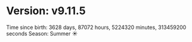 # Version: v9.11.5
Time since birth: 3628 days, 87072 hours, 5224320 minutes, 313459200 seconds
Season: Summer ☀️
